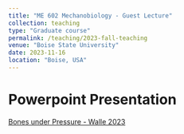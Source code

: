 ```yaml
---
title: "ME 602 Mechanobiology - Guest Lecture"
collection: teaching
type: "Graduate course"
permalink: /teaching/2023-fall-teaching
venue: "Boise State University"
date: 2023-11-16
location: "Boise, USA"
---
```



Powerpoint Presentation
======

[Bones under Pressure - Walle 2023](https://example.com/path/to/your/file.pdf)
